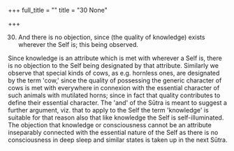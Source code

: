 +++
full_title = ""
title = "30 None"

+++


30. And there is no objection, since (the quality of knowledge) exists wherever the Self is; this being observed.

Since knowledge is an attribute which is met with wherever a Self is, there is no objection to the Self being designated by that attribute. Similarly we observe that special kinds of cows, as e.g. hornless ones, are designated by the term 'cow,' since the quality of possessing the generic character of cows is met with everywhere in connexion with the essential character of such animals with mutilated horns; since in fact that quality contributes to define their essential character. The 'and' of the Sūtra is meant to suggest a further argument, viz. that to apply to the Self the term 'knowledge' is suitable for that reason also that like knowledge the Self is self-illuminated. The objection that knowledge or consciousness cannot be an attribute inseparably connected with the essential nature of the Self as there is no consciousness in deep sleep and similar states is taken up in the next Sūtra.

